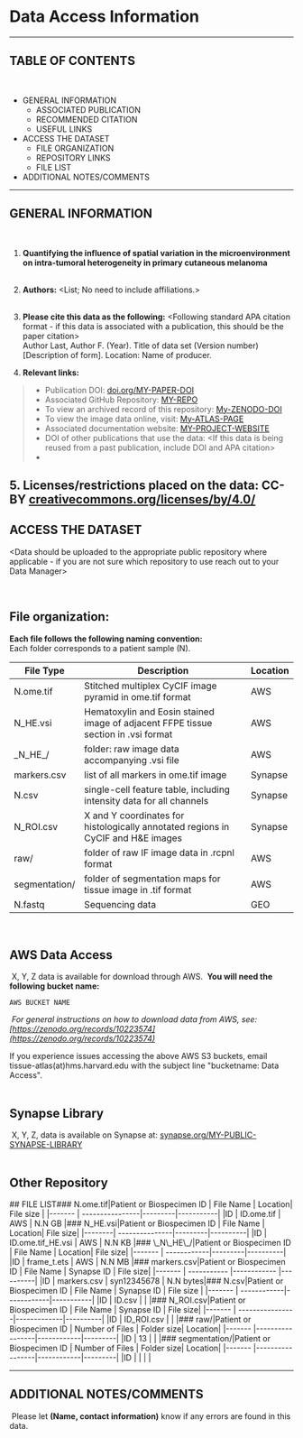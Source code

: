 # Data Access Information
------------------ 
TABLE OF CONTENTS
------------------
​
* GENERAL INFORMATION
  * ASSOCIATED PUBLICATION
  * RECOMMENDED CITATION
  * USEFUL LINKS
* ACCESS THE DATASET
  * FILE ORGANIZATION
  * REPOSITORY LINKS
  * FILE LIST
* ADDITIONAL NOTES/COMMENTS
​
--------------------
GENERAL INFORMATION
--------------------
​
1. **Quantifying the influence of spatial variation in the microenvironment on intra-tumoral heterogeneity in primary cutaneous melanoma** <Publication or Dataset Title>   
​
2. **Authors:** <List; No need to include affiliations.>  
​
3. **Please cite this data as the following:**  <Following standard APA citation format - if this data is associated with a publication, this should be the paper citation>    
Author Last, Author F. (Year). Title of data set (Version number) [Description of form]. Location: Name of producer.    
  
4. **Relevant links:** <remove links that are not relevant>  
> * Publication DOI: [doi.org/MY-PAPER-DOI](https://doi.org/MY-PAPER-DOI-URL) 
> * Associated GitHub Repository: [MY-REPO](https://github.com/MY-REPO-URL)  
> * To view an archived record of this repository: [My-ZENODO-DOI](https://zenodo.org/doi/MY-ZENDODO-DOI-URL) 
> * To view the image data online, visit: [My-ATLAS-PAGE](https://tissue-atlas.org/MY-ATLAS-PAGE-URL)
> * Associated documentation website: [MY-PROJECT-WEBSITE](MY-PROJECT-WEBSITE-URL)  
> * DOI of other publications that use the data: <If this data is being reused from a past publication, include DOI and APA citation>
> * <Other important links if applicable>
​
5. **Licenses/restrictions placed on the data:** CC-BY [creativecommons.org/licenses/by/4.0/](https://creativecommons.org/licenses/by/4.0/)
​
--------------------
ACCESS THE DATASET 
--------------------
<Data should be uploaded to the appropriate public repository where applicable - if you are not sure which repository to use reach out to your Data Manager>
  
​
## File organization:   
**Each file follows the following naming convention:**    
​
Each folder corresponds to a patient sample (N). <Edit as needed if this folder structure does not fit the needs of your paper> 
 
|File Type     | Description                                                                        | Location|
|--------      | ----------------------------------------------------------------------------------|---------|
|N.ome.tif     | Stitched multiplex CyCIF image pyramid in ome.tif format                           | AWS     |
|N_HE.vsi      | Hematoxylin and Eosin stained image of adjacent FFPE tissue section in .vsi format | AWS     |
|\_N\_HE\_/    | folder: raw image data accompanying .vsi file                                      | AWS     |
|markers.csv   | list of all markers in ome.tif image                                               | Synapse |
|N.csv         | single-cell feature table, including intensity data for all channels               | Synapse |
|N_ROI.csv     | X and Y coordinates for histologically annotated regions in CyCIF and H&E images   | Synapse |
|raw/          | folder of raw IF image data in .rcpnl format                                       | AWS     |
|segmentation/ |  folder of segmentation maps for tissue image in .tif format                       | AWS     |
| N.fastq      | Sequencing data                                                                    | GEO     |
​
​
## AWS Data Access  
​
X, Y, Z data is available for download through AWS. 
​
**You will need the following bucket name:**  
```
AWS BUCKET NAME  
```
​
*For general instructions on how to download data from AWS, see: [https://zenodo.org/records/10223574](https://zenodo.org/records/10223574)*     
  
If you experience issues accessing the above AWS S3 buckets, email tissue-atlas(at)hms.harvard.edu with the subject line "bucketname: Data Access".  
​
## Synapse Library
​
X, Y, Z, data is available on Synapse at: [synapse.org/MY-PUBLIC-SYNAPSE-LIBRARY](https://www.synapse.org/MY-PUBLIC-SYNAPSE-LIBRARY)  
​
## Other Repository 
<if applicable>  
​
## FILE LIST  
<List all files (or folders, as appropriate for dataset organization) contained in each repository, with a brief description. If you are depositing certain file types into public, standardized repositories that already include a file index & metadata, you can link to that repository instead of listing all individual files. For all other data, (on AWS, etc) list all files. >  
​
### N.ome.tif
​
|Patient or Biospecimen ID | File Name       | Location| File size |
|------- | ----------------|---------|-----------|
|ID | ID.ome.tif | AWS     | N.N GB   |
​
​
### N_HE.vsi
​
|Patient or Biospecimen ID | File Name      | Location| File size|
|--------| ---------------|---------|----------|
|ID | ID.ome.tif_HE.vsi | AWS     | N.N KB |
​
​
### \_N\_HE\_/
​
|Patient or Biospecimen ID | File Name   | Location| File size|
|------- | ------------|---------|----------|
|ID | frame_t.ets | AWS     | N.N MB |
​
### markers.csv
​
|Patient or Biospecimen ID | File Name   | Synapse ID  | File size|
|------- | ----------- |------------ |----------|
|ID | markers.csv | syn12345678 | N.N bytes|
​
### N.csv
​
|Patient or Biospecimen ID | File Name   | Synapse ID | File size |
|------- | ------------|------------|-----------|
|ID | ID.csv |  |  |
​
### N_ROI.csv
​
|Patient or Biospecimen ID | File Name       | Synapse ID  | File size|
|------- | ----------------|-------------|----------|
|ID | ID_ROI.csv |  |    |
​
### raw/
​
|Patient or Biospecimen ID | Number of Files | Folder size| Location|
|------- |-----------------|------------|---------|
|ID | 13              |     |      |
​
​
### segmentation/
​
|Patient or Biospecimen ID | Number of Files | Folder size| Location|
|------- |-----------------|------------|---------|
|ID |               |     |      |
​
​
 
--------------------------
ADDITIONAL NOTES/COMMENTS
--------------------------
​
Please let **(Name, contact information)** know if any errors are found in this data.  
